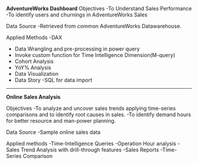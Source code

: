 **AdventureWorks Dashboard**
Objectives
  -To Understand Sales Performance
  -To identify users and churnings in AdventureWorks Sales

Data Source
  -Retrieved from common AdventureWorks Datawarehouse.

Applied Methods
  -DAX
  - Data Wrangling and pre-processing in power query
  - Invoke custom function for Time Intelligence Dimension(M-query)
  - Cohort Analysis
  - YoY% Analysis
  - Data Visualization
  - Data Story
  -SQL for data import
---------------------------------
**Online Sales Analysis**

Objectives
  -To analyze and uncover sales trends applying time-series comparisons and to identify root causes in sales.
  -To identify demand hours for better resource and man-power planning.

Data Source
  -Sample online sales data

Applied methods
  -Time-Intelligence Queries
  -Operation Hour analysis
  -Sales Trend Analysis with drill-through features
  -Sales Reports
  -Time-Series Comparison
  

